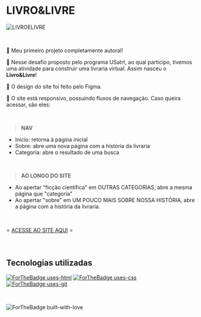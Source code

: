 # LIVRO&LIVRE

![LIVROELIVRE](https://user-images.githubusercontent.com/101363952/198357423-38ae3431-7950-47ba-bd0a-5238e61b0c57.png)

<p>&nbsp;</p>

:open_book: Meu primeiro projeto completamente autoral! 

:open_book: Nesse desafio proposto pelo programa USatrt, ao qual participo, tivemos uma atividade para construir uma livraria virtual. Assim nasceu o **Livro&Livre**!

:open_book: O design do site foi feito pelo Figma.

:open_book: O site está responsivo, possuindo fluxos de navegação. Caso queira acessar, são eles:

<p>&nbsp;</p>

>**NAV** 
- Início: retorna à página inicial
- Sobre: abre uma nova página com a história da livraria
- Categoria: abre o resultado de uma busca

<p>&nbsp;</p>

>**AO LONGO DO SITE** 
- Ao apertar "ficção científica" em OUTRAS CATEGORIAS, abre a mesma página que "categoria"
- Ao apertar "sobre" em UM POUCO MAIS SOBRE NOSSA HISTÓRIA, abre a página com a história da livraria.

<p>&nbsp;</p>

:star: [ACESSE AO SITE AQUI](https://emanupires.github.io/livro-e-livre/) :star:

<p>&nbsp;</p>

## Tecnologias utilizadas

[![ForTheBadge uses-html](http://ForTheBadge.com/images/badges/uses-html.svg)](http://ForTheBadge.com)
[![ForTheBadge uses-css](http://ForTheBadge.com/images/badges/uses-css.svg)](http://ForTheBadge.com)
[![ForTheBadge uses-git](http://ForTheBadge.com/images/badges/uses-git.svg)](https://GitHub.com/)

<p>&nbsp;</p>

![ForTheBadge built-with-love](http://ForTheBadge.com/images/badges/built-with-love.svg)
